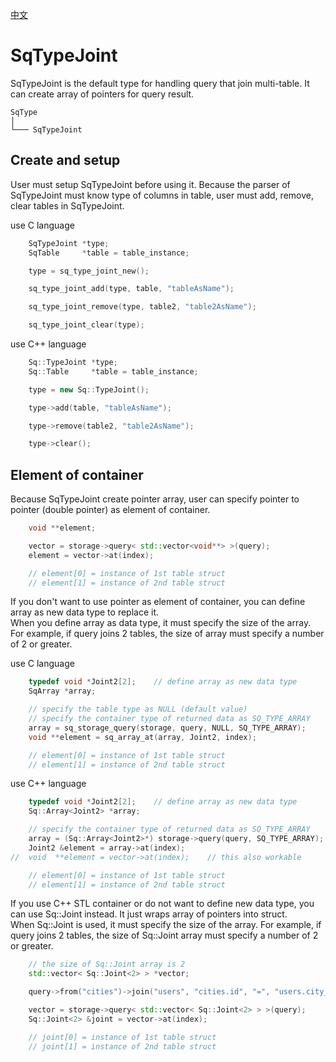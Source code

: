 [中文](SqTypeJoint.cn.md)

# SqTypeJoint

SqTypeJoint is the default type for handling query that join multi-table. It can create array of pointers for query result.

	SqType
	│
	└─── SqTypeJoint

## Create and setup

User must setup SqTypeJoint before using it.
Because the parser of SqTypeJoint must know type of columns in table, user must add, remove, clear tables in SqTypeJoint.  
  
use C language

```c
	SqTypeJoint *type;
	SqTable     *table = table_instance;

	type = sq_type_joint_new();

	sq_type_joint_add(type, table, "tableAsName");

	sq_type_joint_remove(type, table2, "table2AsName");

	sq_type_joint_clear(type);
```

use C++ language

```c++
	Sq::TypeJoint *type;
	Sq::Table     *table = table_instance;

	type = new Sq::TypeJoint();

	type->add(table, "tableAsName");

	type->remove(table2, "table2AsName");

	type->clear();
```

## Element of container

Because SqTypeJoint create pointer array, user can specify pointer to pointer (double pointer) as element of container.

```c++
	void **element;

	vector = storage->query< std::vector<void**> >(query);
	element = vector->at(index);

	// element[0] = instance of 1st table struct
	// element[1] = instance of 2nd table struct
```

If you don't want to use pointer as element of container, you can define array as new data type to replace it.  
When you define array as data type, it must specify the size of the array. For example, if query joins 2 tables, the size of array must specify a number of 2 or greater.  
  
use C language

```c
	typedef void *Joint2[2];    // define array as new data type
	SqArray *array;

	// specify the table type as NULL (default value)
	// specify the container type of returned data as SQ_TYPE_ARRAY
	array = sq_storage_query(storage, query, NULL, SQ_TYPE_ARRAY);
	void **element = sq_array_at(array, Joint2, index);

	// element[0] = instance of 1st table struct
	// element[1] = instance of 2nd table struct
```

use C++ language

```c++
	typedef void *Joint2[2];    // define array as new data type
	Sq::Array<Joint2> *array;

	// specify the container type of returned data as SQ_TYPE_ARRAY
	array = (Sq::Array<Joint2>*) storage->query(query, SQ_TYPE_ARRAY);
	Joint2 &element = array->at(index);
//	void  **element = vector->at(index);    // this also workable

	// element[0] = instance of 1st table struct
	// element[1] = instance of 2nd table struct
```

If you use C++ STL container or do not want to define new data type, you can use Sq::Joint instead. It just wraps array of pointers into struct.  
When Sq::Joint is used, it must specify the size of the array. For example, if query joins 2 tables, the size of Sq::Joint array must specify a number of 2 or greater.

```c++
	// the size of Sq::Joint array is 2
	std::vector< Sq::Joint<2> > *vector;

	query->from("cities")->join("users", "cities.id", "=", "users.city_id");

	vector = storage->query< std::vector< Sq::Joint<2> > >(query);
	Sq::Joint<2> &joint = vector->at(index);

	// joint[0] = instance of 1st table struct
	// joint[1] = instance of 2nd table struct
```
